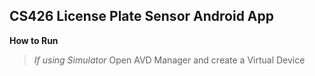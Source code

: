 ## CS426 License Plate Sensor Android App
**How to Run**
> *If using Simulator* 
> Open AVD Manager and create a Virtual Device
